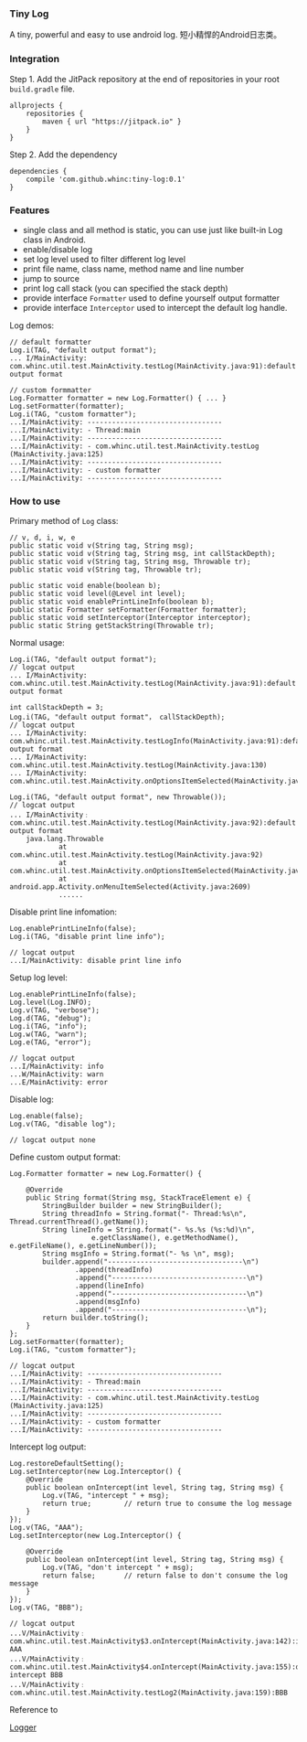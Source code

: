 
### Tiny Log 

A tiny, powerful and easy to use android log. 短小精悍的Android日志类。

### Integration

Step 1. Add the JitPack repository at the end of repositories in your root `build.gradle` file.

```
allprojects {
    repositories {
        maven { url "https://jitpack.io" }
    }
}
```

Step 2. Add the dependency

```
dependencies {
    compile 'com.github.whinc:tiny-log:0.1'
}
```


### Features

* single class and all method is static, you can use just like built-in Log class in Android.
* enable/disable log
* set log level used to filter different log level
* print file name, class name, method name and line number
* jump to source
* print log call stack (you can specified the stack depth)
* provide interface `Formatter` used to define yourself output formatter
* provide interface `Interceptor` used to intercept the default log handle.

Log demos:

    // default formatter
    Log.i(TAG, "default output format");
    ... I/MainActivity: com.whinc.util.test.MainActivity.testLog(MainActivity.java:91):default output format

    // custom formmatter
    Log.Formatter formatter = new Log.Formatter() { ... }
    Log.setFormatter(formatter);
    Log.i(TAG, "custom formatter");
    ...I/MainActivity: ---------------------------------
    ...I/MainActivity: - Thread:main
    ...I/MainActivity: ---------------------------------
    ...I/MainActivity: - com.whinc.util.test.MainActivity.testLog (MainActivity.java:125)
    ...I/MainActivity: ---------------------------------
    ...I/MainActivity: - custom formatter
    ...I/MainActivity: ---------------------------------

### How to use

Primary method of `Log` class:

    // v, d, i, w, e
    public static void v(String tag, String msg);
    public static void v(String tag, String msg, int callStackDepth);
    public static void v(String tag, String msg, Throwable tr);
    public static void v(String tag, Throwable tr);

    public static void enable(boolean b);
    public static void level(@Level int level);
    public static void enablePrintLineInfo(boolean b);
    public static Formatter setFormatter(Formatter formatter);
    public static void setInterceptor(Interceptor interceptor);
    public static String getStackString(Throwable tr);

Normal usage:

    Log.i(TAG, "default output format");
    // logcat output
    ... I/MainActivity: com.whinc.util.test.MainActivity.testLog(MainActivity.java:91):default output format

    int callStackDepth = 3;
    Log.i(TAG, "default output format"， callStackDepth);
    // logcat output
    ... I/MainActivity: com.whinc.util.test.MainActivity.testLogInfo(MainActivity.java:91):default output format
    ... I/MainActivity: com.whinc.util.test.MainActivity.testLog(MainActivity.java:130)
    ... I/MainActivity: com.whinc.util.test.MainActivity.onOptionsItemSelected(MainActivity.java:49)

    Log.i(TAG, "default output format", new Throwable());
    // logcat output
    ... I/MainActivity﹕ com.whinc.util.test.MainActivity.testLog(MainActivity.java:92):default output format
        java.lang.Throwable
                at com.whinc.util.test.MainActivity.testLog(MainActivity.java:92)
                at com.whinc.util.test.MainActivity.onOptionsItemSelected(MainActivity.java:49)
                at android.app.Activity.onMenuItemSelected(Activity.java:2609)
                ......

Disable print line infomation:

    Log.enablePrintLineInfo(false);
    Log.i(TAG, "disable print line info");

    // logcat output
    ...I/MainActivity: disable print line info

Setup log level:

    Log.enablePrintLineInfo(false);
    Log.level(Log.INFO);
    Log.v(TAG, "verbose");
    Log.d(TAG, "debug");
    Log.i(TAG, "info");
    Log.w(TAG, "warn");
    Log.e(TAG, "error");

    // logcat output
    ...I/MainActivity: info
    ...W/MainActivity: warn
    ...E/MainActivity: error

Disable log:

    Log.enable(false);
    Log.v(TAG, "disable log");

    // logcat output none

Define custom output format:

    Log.Formatter formatter = new Log.Formatter() {

        @Override
        public String format(String msg, StackTraceElement e) {
            StringBuilder builder = new StringBuilder();
            String threadInfo = String.format("- Thread:%s\n", Thread.currentThread().getName());
            String lineInfo = String.format("- %s.%s (%s:%d)\n",
                        e.getClassName(), e.getMethodName(), e.getFileName(), e.getLineNumber());
            String msgInfo = String.format("- %s \n", msg);
            builder.append("---------------------------------\n")
                    .append(threadInfo)
                    .append("---------------------------------\n")
                    .append(lineInfo)
                    .append("---------------------------------\n")
                    .append(msgInfo)
                    .append("---------------------------------\n");
            return builder.toString();
        }
    };
    Log.setFormatter(formatter);
    Log.i(TAG, "custom formatter");

    // logcat output
    ...I/MainActivity: ---------------------------------
    ...I/MainActivity: - Thread:main
    ...I/MainActivity: ---------------------------------
    ...I/MainActivity: - com.whinc.util.test.MainActivity.testLog (MainActivity.java:125)
    ...I/MainActivity: ---------------------------------
    ...I/MainActivity: - custom formatter
    ...I/MainActivity: ---------------------------------

Intercept log output:

    Log.restoreDefaultSetting();
    Log.setInterceptor(new Log.Interceptor() {
        @Override
        public boolean onIntercept(int level, String tag, String msg) {
            Log.v(TAG, "intercept " + msg);
            return true;        // return true to consume the log message
        }
    });
    Log.v(TAG, "AAA");
    Log.setInterceptor(new Log.Interceptor() {

        @Override
        public boolean onIntercept(int level, String tag, String msg) {
            Log.v(TAG, "don't intercept " + msg);
            return false;       // return false to don't consume the log message
        }
    });
    Log.v(TAG, "BBB");

    // logcat output
    ...V/MainActivity﹕ com.whinc.util.test.MainActivity$3.onIntercept(MainActivity.java:142):intercept AAA
    ...V/MainActivity﹕ com.whinc.util.test.MainActivity$4.onIntercept(MainActivity.java:155):don't intercept BBB
    ...V/MainActivity﹕ com.whinc.util.test.MainActivity.testLog2(MainActivity.java:159):BBB

Reference to

[Logger](https://github.com/orhanobut/logger)
